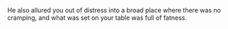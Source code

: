 He also allured you out of distress into a broad place where there was no cramping, and what was set on your table was full of fatness.
